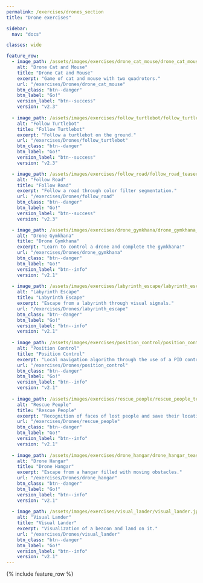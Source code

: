 ```yaml
---
permalink: /exercises/drones_section
title: "Drone exercises"

sidebar:
  nav: "docs"

classes: wide

feature_row:
  - image_path: /assets/images/exercises/drone_cat_mouse/drone_cat_mouse.jpg
    alt: "Drone Cat and Mouse"
    title: "Drone Cat and Mouse"
    excerpt: "Game of cat and mouse with two quadrotors."
    url: "/exercises/Drones/drone_cat_mouse"
    btn_class: "btn--danger"
    btn_label: "Go!"
    version_label: "btn--success"
    version: "v2.3"
    
  - image_path: /assets/images/exercises/follow_turtlebot/follow_turtlebot.jpg
    alt: "Follow Turtlebot"
    title: "Follow Turtlebot"
    excerpt: "Follow a turtlebot on the ground."
    url: "/exercises/Drones/follow_turtlebot"
    btn_class: "btn--danger"
    btn_label: "Go!"
    version_label: "btn--success"
    version: "v2.3"

  - image_path: /assets/images/exercises/follow_road/follow_road_teaser.jpg
    alt: "Follow Road"
    title: "Follow Road"
    excerpt: "Follow a road through color filter segmentation."
    url: "/exercises/Drones/follow_road"
    btn_class: "btn--danger"
    btn_label: "Go!"
    version_label: "btn--success"
    version: "v2.3"    

  - image_path: /assets/images/exercises/drone_gymkhana/drone_gymkhana_teaser.png
    alt: "Drone Gymkhana"
    title: "Drone Gymkhana"
    excerpt: "Learn to control a drone and complete the gymkhana!"
    url: "/exercises/Drones/drone_gymkhana"
    btn_class: "btn--danger"
    btn_label: "Go!"
    version_label: "btn--info"
    version: "v2.1"
    
  - image_path: /assets/images/exercises/labyrinth_escape/labyrinth_escape_teaser.jpg
    alt: "Labyrinth Escape"
    title: "Labyrinth Escape"
    excerpt: "Escape from a labyrinth through visual signals."
    url: "/exercises/Drones/labyrinth_escape"
    btn_class: "btn--danger"
    btn_label: "Go!"
    version_label: "btn--info"
    version: "v2.1"
    
  - image_path: /assets/images/exercises/position_control/position_control_teaser.png
    alt: "Position Control"
    title: "Position Control"
    excerpt: "Local navigation algorithm through the use of a PID controller."
    url: "/exercises/Drones/position_control"
    btn_class: "btn--danger"
    btn_label: "Go!"
    version_label: "btn--info"
    version: "v2.1"
    
  - image_path: /assets/images/exercises/rescue_people/rescue_people_teaser.jpg
    alt: "Rescue People"
    title: "Rescue People"
    excerpt: "Recognition of faces of lost people and save their locations."
    url: "/exercises/Drones/rescue_people"
    btn_class: "btn--danger"
    btn_label: "Go!"
    version_label: "btn--info"
    version: "v2.1"
    
  - image_path: /assets/images/exercises/drone_hangar/drone_hangar_teaser.jpg
    alt: "Drone Hangar"
    title: "Drone Hangar"
    excerpt: "Escape from a hangar filled with moving obstacles."
    url: "/exercises/Drones/drone_hangar"
    btn_class: "btn--danger"
    btn_label: "Go!"
    version_label: "btn--info"
    version: "v2.1"
    
  - image_path: /assets/images/exercises/visual_lander/visual_lander.jpg
    alt: "Visual Lander"
    title: "Visual Lander"
    excerpt: "Visualization of a beacon and land on it."
    url: "/exercises/Drones/visual_lander"
    btn_class: "btn--danger"
    btn_label: "Go!"
    version_label: "btn--info"
    version: "v2.1"
---
```





{% include feature_row %}
